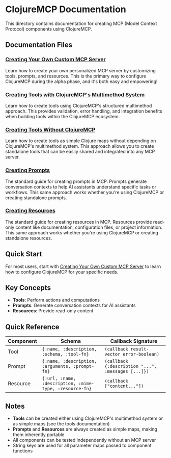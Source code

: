 # ClojureMCP Documentation

This directory contains documentation for creating MCP (Model Context Protocol) components using ClojureMCP.

## Documentation Files

### [Creating Your Own Custom MCP Server](custom-mcp-server.md)
Learn how to create your own personalized MCP server by customizing tools, prompts, and resources. This is the primary way to configure ClojureMCP during the alpha phase, and it's both easy and empowering!

### [Creating Tools with ClojureMCP's Multimethod System](creating-tools-multimethod.md)
Learn how to create tools using ClojureMCP's structured multimethod approach. This provides validation, error handling, and integration benefits when building tools within the ClojureMCP ecosystem.

### [Creating Tools Without ClojureMCP](creating-tools-without-clojuremcp.md)
Learn how to create tools as simple Clojure maps without depending on ClojureMCP's multimethod system. This approach allows you to create standalone tools that can be easily shared and integrated into any MCP server.

### [Creating Prompts](creating-prompts.md)
The standard guide for creating prompts in MCP. Prompts generate conversation contexts to help AI assistants understand specific tasks or workflows. This same approach works whether you're using ClojureMCP or creating standalone prompts.

### [Creating Resources](creating-resources.md)
The standard guide for creating resources in MCP. Resources provide read-only content like documentation, configuration files, or project information. This same approach works whether you're using ClojureMCP or creating standalone resources.

## Quick Start

For most users, start with [Creating Your Own Custom MCP Server](custom-mcp-server.md) to learn how to configure ClojureMCP for your specific needs.

## Key Concepts

- **Tools**: Perform actions and computations
- **Prompts**: Generate conversation contexts for AI assistants
- **Resources**: Provide read-only content

## Quick Reference

| Component | Schema | Callback Signature |
|-----------|--------|-------------------|
| Tool | `{:name, :description, :schema, :tool-fn}` | `(callback result-vector error-boolean)` |
| Prompt | `{:name, :description, :arguments, :prompt-fn}` | `(callback {:description "...", :messages [...]})` |
| Resource | `{:url, :name, :description, :mime-type, :resource-fn}` | `(callback ["content..."])` |

## Notes

- **Tools** can be created either using ClojureMCP's multimethod system or as simple maps (see the tools documentation)
- **Prompts** and **Resources** are always created as simple maps, making them inherently portable
- All components can be tested independently without an MCP server
- String keys are used for all parameter maps passed to component functions
